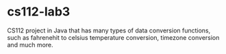 # cs112-lab3

CS112 project in Java that has many types of data conversion functions, such as fahrenehit to celsius temperature conversion, timezone conversion and much more.
